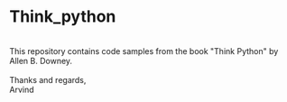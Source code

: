 # Think_python
<br>
This repository contains code samples from the book "Think Python" by Allen B. Downey.
<br>
<br>
Thanks and regards, <br>
Arvind

